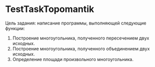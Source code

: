 # TestTaskTopomantik

Цель задания: написание программы, выполняющей следующие функции:
1. Построение многоугольника, полученного пересечением двух исходных.
2. Построение многоугольника, полученного объединением двух исходных.
3. Определение площади произвольного многоугольника.
